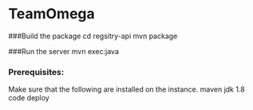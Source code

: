 # TeamOmega

###Build the package
    cd regsitry-api
    mvn package

###Run the server
    mvn exec:java

### Prerequisites:
Make sure that the following are installed on the instance.
    maven
    jdk 1.8
    code deploy
